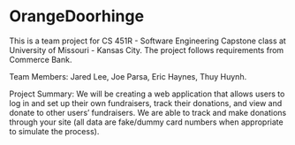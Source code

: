 # OrangeDoorhinge

This is a team project for CS 451R - Software Engineering Capstone class at University of Missouri - Kansas City. The project follows requirements from Commerce Bank. 

Team Members:
Jared Lee,
Joe Parsa,
Eric Haynes,
Thuy Huynh.

Project Summary:
We will be creating a web application that allows users to log in and set up their own fundraisers, track their donations, and view and donate to other users’ fundraisers. We are able to track and make donations through your site (all data are fake/dummy card numbers when appropriate to simulate the process).

